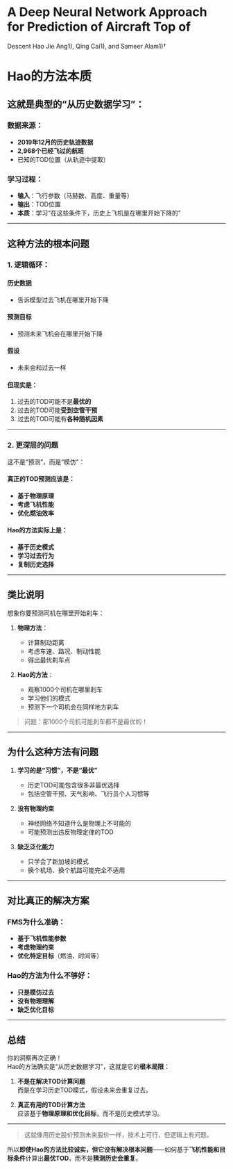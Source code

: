 # A Deep Neural Network Approach for Prediction of Aircraft Top of
Descent
Hao Jie Ang1), Qing Cai1), and Sameer Alam1)†

# Hao的方法本质

## 这就是典型的“从历史数据学习”：

### 数据来源：
- **2019年12月的历史轨迹数据**
- **2,968个已经飞过的航班**
- 已知的TOD位置（从轨迹中提取）

### 学习过程：
- **输入**：飞行参数（马赫数、高度、重量等）
- **输出**：TOD位置
- **本质**：学习“在这些条件下，历史上飞机是在哪里开始下降的”

---

## 这种方法的根本问题

### 1. 逻辑循环：

#### 历史数据
- 告诉模型过去飞机在哪里开始下降

#### 预测目标
- 预测未来飞机会在哪里开始下降

#### 假设
- 未来会和过去一样

#### 但现实是：
1. 过去的TOD可能不是**最优的**
2. 过去的TOD可能**受到空管干预**
3. 过去的TOD可能有**各种随机因素**

---

### 2. 更深层的问题
这不是“预测”，而是“模仿”：

#### 真正的TOD预测应该是：
- **基于物理原理**
- **考虑飞机性能**
- **优化燃油效率**

#### Hao的方法实际上是：
- **基于历史模式**
- **学习过去行为**
- **复制历史选择**

---

## 类比说明
想象你要预测司机在哪里开始刹车：

1. **物理方法**：
   - 计算制动距离
   - 考虑车速、路况、制动性能
   - 得出最优刹车点

2. **Hao的方法**：
   - 观察1000个司机在哪里刹车
   - 学习他们的模式
   - 预测下一个司机会在同样地方刹车

> 问题：那1000个司机可能刹车都不是最优的！

---

## 为什么这种方法有问题

1. **学习的是“习惯”，不是“最优”**
   - 历史TOD可能包含很多非最优选择
   - 包括空管干预、天气影响、飞行员个人习惯等

2. **没有物理约束**
   - 神经网络不知道什么是物理上不可能的
   - 可能预测出违反物理定律的TOD

3. **缺乏泛化能力**
   - 只学会了新加坡的模式
   - 换个机场、换个航路可能完全不适用

---

## 对比真正的解决方案

### FMS为什么准确：
- **基于飞机性能参数**
- **考虑物理约束**
- **优化特定目标**（燃油、时间等）

### Hao的方法为什么不够好：
- **只是模仿过去**
- **没有物理理解**
- **缺乏优化目标**

---

## 总结
你的洞察再次正确！  
Hao的方法确实是“从历史数据学习”，这就是它的**根本局限**：

1. **不是在解决TOD计算问题**  
   而是在学习历史TOD模式，假设未来会重复过去。

2. **真正有用的TOD计算方法**  
   应该基于**物理原理和优化目标**，而不是历史模式学习。

---

> 这就像用历史股价预测未来股价一样，技术上可行，但逻辑上有问题。

所以**即使Hao的方法比较诚实，但它没有解决根本问题**——如何基于**飞机性能和目标条件**计算出**最优TOD**，而不是**猜测历史会重复**。
